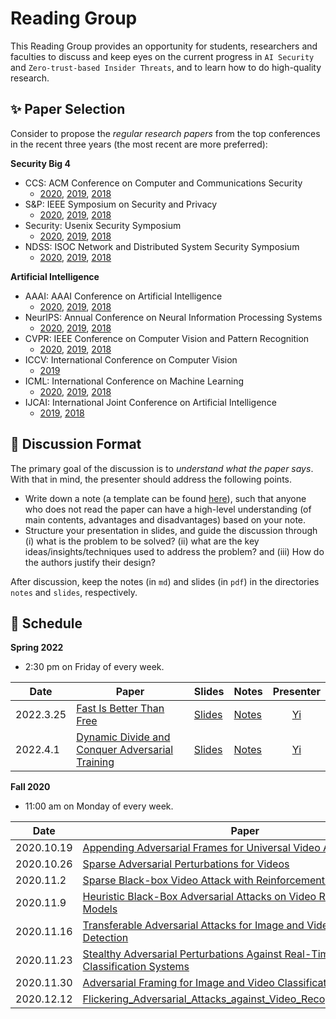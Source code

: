 # Reading Group

 This Reading Group provides an opportunity for students, researchers and faculties to discuss and keep eyes on the current progress in `AI Security` and `Zero-trust-based Insider Threats`, and to learn how to do high-quality research.

 ## :sparkles: Paper Selection

Consider to propose the *regular research papers* from the top conferences in the recent three years (the most recent are more preferred):

**Security Big 4**  

- CCS: ACM Conference on Computer and Communications Security
    - [2020](https://www.sigsac.org/ccs/CCS2020/accepted-papers.html), [2019](https://sigsac.org/ccs/CCS2019/index.php/program/accepted-papers/), [2018](https://www.sigsac.org/ccs/CCS2018/accepted/papers/)
- S&P: IEEE Symposium on Security and Privacy
    - [2020](http://www.ieee-security.org/TC/SP2020/program-papers.html), [2019](http://www.ieee-security.org/TC/SP2019/program-papers.html), [2018](https://www.ieee-security.org/TC/SP2018/program-papers.html)
- Security: Usenix Security Symposium
    - [2020](https://www.usenix.org/conference/usenixsecurity20/summer-accepted-papers), [2019](https://www.usenix.org/conference/usenixsecurity19/fall-accepted-papers), [2018](https://www.usenix.org/conference/usenixsecurity18/poster-session)
- NDSS: ISOC Network and Distributed System Security Symposium
    - [2020]( https://www.ndss-symposium.org/ndss2020/accepted-papers/), [2019](https://www.ndss-symposium.org/ndss-program/ndss-symposium-2019-program/), [2018](https://www.ndss-symposium.org/ndss2018/programme/)

**Artificial Intelligence**  

- AAAI: AAAI Conference on Artificial Intelligence
    - [2020](https://aaai.org/Library/AAAI/aaai20contents.php), [2019](https://aaai.org/Library/AAAI/aaai19contents.php),  [2018](https://aaai.org/Library/AAAI/aaai18contents.php)
- NeurIPS: Annual Conference on Neural Information Processing Systems
    - [2020](https://neurips.cc/Conferences/2020/AcceptedPapersInitial), [2019](https://neurips.cc/Conferences/2019/Schedule?type=Poster),  [2018](https://neurips.cc/Conferences/2018/Schedule?type=Poster)
- CVPR: IEEE Conference on Computer Vision and Pattern Recognition
    - [2020](https://openaccess.thecvf.com/CVPR2020), [2019](https://openaccess.thecvf.com/CVPR2019),  [2018](https://openaccess.thecvf.com/CVPR2018)
- ICCV: International Conference on Computer Vision
    - [2019](https://openaccess.thecvf.com/ICCV2019)
- ICML: International Conference on Machine Learning
    - [2020](https://icml.cc/virtual/2020/papers.html?filter=keywords), [2019](https://icml.cc/virtual/2019/papers.html?filter=keywords),  [2018](https://icml.cc/virtual/2018/papers.html?filter=keywords)
- IJCAI: International Joint Conference on Artificial Intelligence
    - [2019](https://www.ijcai19.org/accepted-papers.html),  [2018](http://ijcai-18.org/accepted-papers/index.html)

## :page_facing_up: Discussion Format

The primary goal of the discussion is to *understand what the paper says*. With that in mind, the presenter should address the following points.
- Write down a note (a template can be found [here](./template/notes_tpl.md)), such that anyone who does not read the paper can have a high-level understanding (of main contents, advantages and disadvantages) based on your note. 
- Structure your presentation in slides, and guide the discussion through (i) what is the problem to be solved? (ii) what are the key ideas/insights/techniques used to address the problem? and (iii) How do the authors justify their design?

After discussion, keep the notes (in `md`) and slides (in `pdf`) in the directories `notes` and `slides`, respectively.


## :pushpin: Schedule

**Spring 2022**

- 2:30 pm on Friday of every week.

| Date      | Paper | Slides  | Notes  | Presenter |
| --------- | --------------- | ---------- | ---------- | :---------: |
| 2022.3.25 |  [Fast Is Better Than Free](https://arxiv.org/pdf/2001.03994.pdf) | [Slides](./Slides/Fast%20Is%20Better%20Than%20Free.pdf)| [Notes](./notes/Fast_Is_Better_Than_Free.md)| [Yi](https://github.com/Rid-Yi) |
| 2022.4.1 |  [Dynamic Divide and Conquer Adversarial Training](https://arxiv.org/pdf/2106.14132.pdf) | [Slides](./Slides/Dynamic_Divide_and_Conquer_Adversarial_Training.pdf)| [Notes](./notes/Dynamic_Divide_and_Conquer_Adversarial_Training.md)| [Yi](https://github.com/Rid-Yi) |
 

**Fall 2020**  

- 11:00 am on Monday of every week.

| Date      | Paper | Slides  | Notes  |
| --------- | --------------- | ---------- | ---------- |
| 2020.10.19 |  [Appending Adversarial Frames for Universal Video Attack](https://arxiv.org/abs/1912.04538) | [Slides](./Slides/Appending%20Adversarial%20Frames%20for%20Universal%20Video.pdf)|--|
| 2020.10.26 |  [Sparse Adversarial Perturbations for Videos](https://aaai.org/ojs/index.php/AAAI/article/view/4927) | [Slides](./Slides/Sparse%20Adversarial%20Perturbations%20for%20Videos.pdf)|[Notes](./notes/Sparse_Adversarial_Perturbations_for_Videos.md)|  
| 2020.11.2 |  [Sparse Black-box Video Attack with Reinforcement Learning](https://arxiv.org/abs/2001.03754) | [Slides](./Slides/Sparse_Black-box_Video_Attack_with_Reinforcement_Learning.pdf)|[Notes](./notes/Sparse_Black-box_Video_Attack_with_Reinforcement_Learning.md)|  
| 2020.11.9 |  [Heuristic Black-Box Adversarial Attacks on Video Recognition Models](https://ojs.aaai.org//index.php/AAAI/article/view/6918) | [Slides](./Slides/Heuristic_Black-Box_Adversarial_Attacks_on_Video_Recognition_Models.pdf)|[Notes](./notes/Heuristic_Black-Box_Adversarial_Attacks_on_Video_Recognition_Models.md)|  
| 2020.11.16 |  [Transferable Adversarial Attacks for Image and Video Object Detection](https://arxiv.org/abs/1811.12641) | [Slides](./Slides/Transferable_Adversarial_Attacks_for_Image_and_Video_Object_Detection.pdf)|--|  
| 2020.11.23 |  [Stealthy Adversarial Perturbations Against Real-Time Video Classification Systems](https://www.ndss-symposium.org/wp-content/uploads/2019/02/ndss2019_03A-3_Li_paper.pdf) | [Slides](https://www.ndss-symposium.org/wp-content/uploads/ndss2019_03A-3_Li_slides.pdf)|[Notes](./notes/Stealthy_Adversarial_Perturbations_Against_Real-time_Video_Classification_System.md)|    
| 2020.11.30 |  [Adversarial Framing for Image and Video Classification](https://aaai.org/ojs/index.php/AAAI/article/view/5175)|  [Slides](./Slides/Adversarial%20Framing%20for%20Image%20and%20Video%20Classification_Slides.pdf)|[Notes](./notes/Adversarial%20Framing%20for%20Image%20and%20Video%20Classification.md)|
| 2020.12.12 |  [Flickering_Adversarial_Attacks_against_Video_Recognition_Networks](https://arxiv.org/abs/2002.05123)|  [Slides](./Slides/Flickering_Adversarial_Attacks_against_Video_Recognition_Networks.pdf)|[Notes](./notes/Flickering_Adversarial_Attacks_against_Video_Recognition_Networks.md)|
